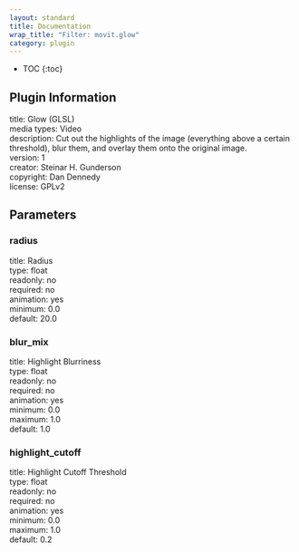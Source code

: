 ```yaml
---
layout: standard
title: Documentation
wrap_title: "Filter: movit.glow"
category: plugin
---
```

* TOC
{:toc}

## Plugin Information

title: Glow (GLSL)  
media types:
Video  
description: Cut out the highlights of the image (everything above a certain threshold), blur them, and overlay them onto the original image.  
version: 1  
creator: Steinar H. Gunderson  
copyright: Dan Dennedy  
license: GPLv2  

## Parameters

### radius

title: Radius    
type: float  
readonly: no  
required: no  
animation: yes  
minimum: 0.0  
default: 20.0  

### blur_mix

title: Highlight Blurriness    
type: float  
readonly: no  
required: no  
animation: yes  
minimum: 0.0  
maximum: 1.0  
default: 1.0  

### highlight_cutoff

title: Highlight Cutoff Threshold    
type: float  
readonly: no  
required: no  
animation: yes  
minimum: 0.0  
maximum: 1.0  
default: 0.2  

